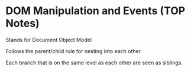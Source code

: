 # DOM Manipulation and Events (TOP Notes)

Stands for Document Object Model

Follows the parent/child rule for nesting into each other.

Each branch that is on the same level as each other are seen as siblings.

